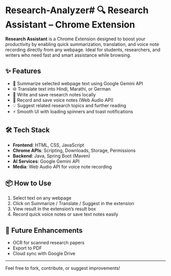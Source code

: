 # Research-Analyzer# 🔍 Research Assistant – Chrome Extension

**Research Assistant** is a Chrome Extension designed to boost your productivity by enabling quick summarization, translation, and voice note recording directly from any webpage. Ideal for students, researchers, and writers who need fast and smart assistance while browsing.

## ✨ Features
- 🧠 Summarize selected webpage text using Google Gemini API
- 🌐 Translate text into Hindi, Marathi, or German
- 📝 Write and save research notes locally
- 🎤 Record and save voice notes (Web Audio API)
- 💡 Suggest related research topics and further reading
- ⚡ Smooth UI with loading spinners and toast notifications

## 🛠️ Tech Stack
- **Frontend**: HTML, CSS, JavaScript
- **Chrome APIs**: Scripting, Downloads, Storage, Permissions
- **Backend**: Java, Spring Boot (Maven)
- **AI Services**: Google Gemini API
- **Media**: Web Audio API for voice note recording

## 📦 How to Use
1. Select text on any webpage
2. Click on Summarize / Translate / Suggest in the extension
3. View result in the extension’s result box
4. Record quick voice notes or save text notes easily

## 🚀 Future Enhancements
- OCR for scanned research papers
- Export to PDF
- Cloud sync with Google Drive

---

Feel free to fork, contribute, or suggest improvements!
